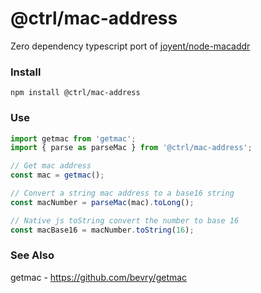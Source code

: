 # @ctrl/mac-address

Zero dependency typescript port of [joyent/node-macaddr](https://github.com/joyent/node-macaddr)

### Install
```console
npm install @ctrl/mac-address
```

### Use
```ts
import getmac from 'getmac';
import { parse as parseMac } from '@ctrl/mac-address';

// Get mac address
const mac = getmac();

// Convert a string mac address to a base16 string
const macNumber = parseMac(mac).toLong();

// Native js toString convert the number to base 16
const macBase16 = macNumber.toString(16);
```

### See Also
getmac - https://github.com/bevry/getmac  
